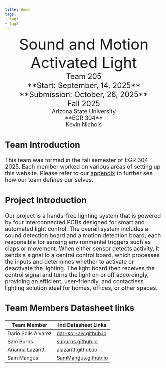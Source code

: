 ```yaml
---
title: Home
tags:
- tag1
- tag2
---
```

<center>
<font size="8">Sound and Motion Activated Light<br>
<font size="5">Team 205<br>
**Start: September, 14, 2025**<br>
**Submission: October, 26, 2025**<br>
Fall 2025<br>
<font size="4">Arizona State University<br>
**EGR 304**<br>
Kevin Nichols<br>
  

</center>

## Team Introduction

This team was formed in the fall semester of EGR 304 2025. Each member worked on various areas of setting up this website. Please refer to our [appendix](https://egr304-team-205-2025-f.github.io/EGR304-2025-F-205.github.io/Appendix/App-Team-Org/) to further see how our team defines our selves.


## Project Introduction
Our project is a hands-free lighting system that is powered by four interconnected PCBs designed for smart and automated light control. The overall  system includes a sound detection board and a motion detection board, each responsible for sensing environmental triggers such as claps or movement. When either sensor detects activity, it sends a signal to a central control board, which processes the inputs and determines whether to activate or deactivate the lighting. The light board then receives the control signal and turns the light on or off accordingly, providing an efficient, user-friendly, and contactless lighting solution ideal for homes, offices, or other spaces.


## Team Members Datasheet links

| **Team Member**        |**Ind Datasheet Links** |
| ---------------------- | -----------------------|
| Dario Solis Alvarez            | [dar-sol-alv.github.io](https://dar-sol-alv.github.io/) |
| Sam Burns              | [suburns.github.io](https://suburns05.github.io/suburns.github.io/) |
| Arianna Lazaritt               | [alazaritt.github.io](https://alazaritt.github.io/alazaritt.github.io/) |
| Sam Mangus                | [SamMangus.github.io](https://SamMangus.github.io/) |
